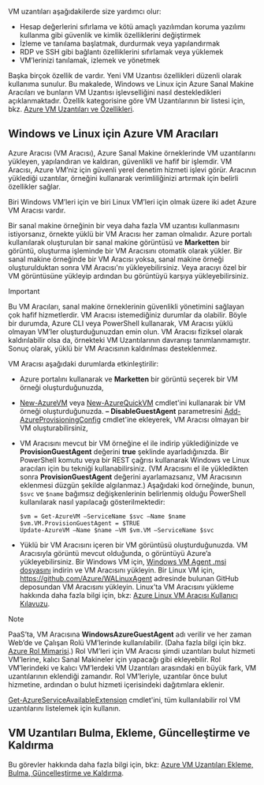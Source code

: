 

VM uzantıları aşağıdakilerde size yardımcı olur:

* Hesap değerlerini sıfırlama ve kötü amaçlı yazılımdan koruma yazılımı kullanma gibi güvenlik ve kimlik özelliklerini değiştirmek
* İzleme ve tanılama başlatmak, durdurmak veya yapılandırmak
* RDP ve SSH gibi bağlantı özelliklerini sıfırlamak veya yüklemek
* VM’lerinizi tanılamak, izlemek ve yönetmek

Başka birçok özellik de vardır. Yeni VM Uzantısı özellikleri düzenli olarak kullanıma sunulur. Bu makalede, Windows ve Linux için Azure Sanal Makine Aracıları ve bunların VM Uzantısı işlevselliğini nasıl destekledikleri açıklanmaktadır. Özellik kategorisine göre VM Uzantılarının bir listesi için, bkz. [Azure VM Uzantıları ve Özellikleri](../articles/virtual-machines/windows/extensions-features.md?toc=%2fazure%2fvirtual-machines%2fwindows%2ftoc.json).

## <a name="azure-vm-agents-for-windows-and-linux"></a>Windows ve Linux için Azure VM Aracıları
Azure Aracısı (VM Aracısı), Azure Sanal Makine örneklerinde VM uzantılarını yükleyen, yapılandıran ve kaldıran, güvenlikli ve hafif bir işlemdir. VM Aracısı, Azure VM’niz için güvenli yerel denetim hizmeti işlevi görür. Aracının yüklediği uzantılar, örneğini kullanarak verimliliğinizi artırmak için belirli özellikler sağlar.

Biri Windows VM’leri için ve biri Linux VM’leri için olmak üzere iki adet Azure VM Aracısı vardır.

Bir sanal makine örneğinin bir veya daha fazla VM uzantısı kullanmasını istiyorsanız, örnekte yüklü bir VM Aracısı her zaman olmalıdır. Azure portalı kullanılarak oluşturulan bir sanal makine görüntüsü ve **Marketten** bir görüntü, oluşturma işleminde bir VM Aracısını otomatik olarak yükler. Bir sanal makine örneğinde bir VM Aracısı yoksa, sanal makine örneği oluşturulduktan sonra VM Aracısı'nı yükleyebilirsiniz. Veya aracıyı özel bir VM görüntüsüne yükleyip ardından bu görüntüyü karşıya yükleyebilirsiniz.

> [!IMPORTANT]
> Bu VM Aracıları, sanal makine örneklerinin güvenlikli yönetimini sağlayan çok hafif hizmetlerdir. VM Aracısı istemediğiniz durumlar da olabilir. Böyle bir durumda, Azure CLI veya PowerShell kullanarak, VM Aracısı yüklü olmayan VM’ler oluşturduğunuzdan emin olun. VM Aracısı fiziksel olarak kaldırılabilir olsa da, örnekteki VM Uzantılarının davranışı tanımlanmamıştır. Sonuç olarak, yüklü bir VM Aracısının kaldırılması desteklenmez.
>

VM Aracısı aşağıdaki durumlarda etkinleştirilir:

* Azure portalını kullanarak ve **Marketten** bir görüntü seçerek bir VM örneği oluşturduğunuzda,
* [New-AzureVM](https://msdn.microsoft.com/library/azure/dn495254.aspx) veya [New-AzureQuickVM](https://msdn.microsoft.com/library/azure/dn495183.aspx) cmdlet'ini kullanarak bir VM örneği oluşturduğunuzda. **– DisableGuestAgent** parametresini [Add-AzureProvisioningConfig](https://msdn.microsoft.com/library/azure/dn495299.aspx) cmdlet'ine ekleyerek, VM Aracısı olmayan bir VM oluşturabilirsiniz,

* VM Aracısını mevcut bir VM örneğine el ile indirip yüklediğinizde ve **ProvisionGuestAgent** değerini **true** şeklinde ayarladığınızda. Bir PowerShell komutu veya bir REST çağrısı kullanarak Windows ve Linux aracıları için bu tekniği kullanabilirsiniz. (VM Aracısını el ile yükledikten sonra **ProvisionGuestAgent** değerini ayarlamazsanız, VM Aracısının eklenmesi düzgün şekilde algılanmaz.) Aşağıdaki kod örneğinde, bunun, `$svc` ve `$name` bağımsız değişkenlerinin belirlenmiş olduğu PowerShell kullanılarak nasıl yapılacağı gösterilmektedir:

      $vm = Get-AzureVM –ServiceName $svc –Name $name
      $vm.VM.ProvisionGuestAgent = $TRUE
      Update-AzureVM –Name $name –VM $vm.VM –ServiceName $svc

* Yüklü bir VM Aracısını içeren bir VM görüntüsü oluşturduğunuzda. VM Aracısıyla görüntü mevcut olduğunda, o görüntüyü Azure’a yükleyebilirsiniz. Bir Windows VM için, [Windows VM Agent .msi dosyasını](http://go.microsoft.com/fwlink/?LinkID=394789) indirin ve VM Aracısını yükleyin. Bir Linux VM için, <https://github.com/Azure/WALinuxAgent> adresinde bulunan GitHub deposundan VM Aracısını yükleyin. Linux’ta VM Aracısını yükleme hakkında daha fazla bilgi için, bkz: [Azure Linux VM Aracısı Kullanıcı Kılavuzu](../articles/virtual-machines/linux/agent-user-guide.md?toc=%2fazure%2fvirtual-machines%2flinux%2ftoc.json).

> [!NOTE]
> PaaS’ta, VM Aracısına **WindowsAzureGuestAgent** adı verilir ve her zaman Web’de ve Çalışan Rolü VM’lerinde kullanılabilir. (Daha fazla bilgi için bkz. [Azure Rol Mimarisi](http://blogs.msdn.com/b/kwill/archive/2011/05/05/windows-azure-role-architecture.aspx).) Rol VM’leri için VM Aracısı şimdi uzantıları bulut hizmeti VM’lerine, kalıcı Sanal Makineler için yapacağı gibi ekleyebilir. Rol VM’lerindeki ve kalıcı VM’lerdeki VM Uzantıları arasındaki en büyük fark, VM uzantılarının eklendiği zamandır. Rol VM’leriyle, uzantılar önce bulut hizmetine, ardından o bulut hizmeti içerisindeki dağıtımlara eklenir.
>
> [Get-AzureServiceAvailableExtension](https://msdn.microsoft.com/library/azure/dn722498.aspx) cmdlet'ini, tüm kullanılabilir rol VM uzantılarını listelemek için kullanın.
>
>

## <a name="find-add-update-and-remove-vm-extensions"></a>VM Uzantıları Bulma, Ekleme, Güncelleştirme ve Kaldırma
Bu görevler hakkında daha fazla bilgi için, bkz: [Azure VM Uzantıları Ekleme, Bulma, Güncelleştirme ve Kaldırma](../articles/virtual-machines/windows/classic/manage-extensions.md?toc=%2fazure%2fvirtual-machines%2fwindows%2fclassic%2ftoc.json).
